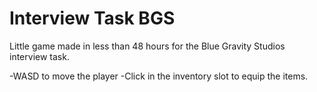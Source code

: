 # Interview Task BGS
 
Little game made in less than 48 hours for the Blue Gravity Studios interview task.

-WASD to move the player
-Click in the inventory slot to equip the items.
